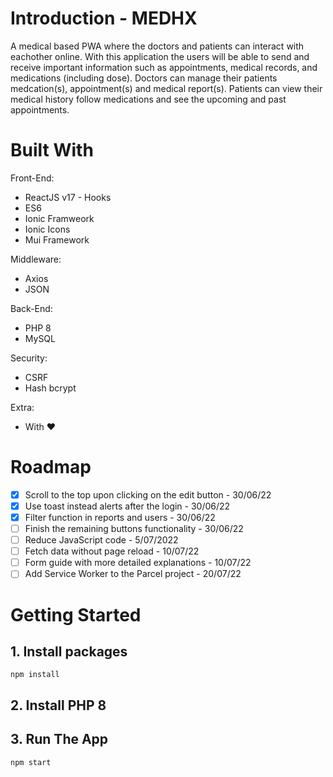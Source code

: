 # Introduction - MEDHX

A medical based PWA where the doctors and patients can interact with eachother online. With this application the users will be able to send and receive important information such as appointments, medical records, and medications (including dose). 
Doctors can manage their patients medcation(s), appointment(s) and medical report(s). 
Patients can view their medical history follow medications and see the upcoming and past appointments.

# Built With

Front-End:
* ReactJS v17 - Hooks
* ES6
* Ionic Framweork
* Ionic Icons
* Mui Framework

Middleware:
* Axios
* JSON

Back-End:
* PHP 8
* MySQL

Security:
* CSRF
* Hash bcrypt

Extra:
* With ❤️

# Roadmap

- [x] Scroll to the top upon clicking on the edit button - 30/06/22
- [x] Use toast instead alerts after the login - 30/06/22
- [x] Filter function in reports and users - 30/06/22
- [ ] Finish the remaining buttons functionality - 30/06/22
- [ ] Reduce JavaScript code - 5/07/2022
- [ ] Fetch data without page reload - 10/07/22
- [ ] Form guide with more detailed explanations - 10/07/22
- [ ] Add Service Worker to the Parcel project - 20/07/22

# Getting Started

## 1. Install packages

```
npm install
```

<!--## 4. Import database

- Import medhx_exported.sql file into the database using medhx database:

- Create a user `admin` with password `admin` that has access to the `medhx` table via `localhost`-->

## 2. Install PHP 8

## 3. Run The App

```
npm start
```

<!--
# Getting Started with Create React App

This project was bootstrapped with [Create React App](https://github.com/facebook/create-react-app).

## Available Scripts

In the project directory, you can run:

### `npm start`

Runs the app in the development mode.\
Open [http://localhost:3000](http://localhost:3000) to view it in your browser.

The page will reload when you make changes.\
You may also see any lint errors in the console.

### `npm test`

Launches the test runner in the interactive watch mode.\
See the section about [running tests](https://facebook.github.io/create-react-app/docs/running-tests) for more information.

### `npm run build`

Builds the app for production to the `build` folder.\
It correctly bundles React in production mode and optimizes the build for the best performance.

The build is minified and the filenames include the hashes.\
Your app is ready to be deployed!

See the section about [deployment](https://facebook.github.io/create-react-app/docs/deployment) for more information.

### `npm run eject`

**Note: this is a one-way operation. Once you `eject`, you can't go back!**

If you aren't satisfied with the build tool and configuration choices, you can `eject` at any time. This command will remove the single build dependency from your project.

Instead, it will copy all the configuration files and the transitive dependencies (webpack, Babel, ESLint, etc) right into your project so you have full control over them. All of the commands except `eject` will still work, but they will point to the copied scripts so you can tweak them. At this point you're on your own.

You don't have to ever use `eject`. The curated feature set is suitable for small and middle deployments, and you shouldn't feel obligated to use this feature. However we understand that this tool wouldn't be useful if you couldn't customize it when you are ready for it.

## Learn More

You can learn more in the [Create React App documentation](https://facebook.github.io/create-react-app/docs/getting-started).

To learn React, check out the [React documentation](https://reactjs.org/).

### Code Splitting

This section has moved here: [https://facebook.github.io/create-react-app/docs/code-splitting](https://facebook.github.io/create-react-app/docs/code-splitting)

### Analyzing the Bundle Size

This section has moved here: [https://facebook.github.io/create-react-app/docs/analyzing-the-bundle-size](https://facebook.github.io/create-react-app/docs/analyzing-the-bundle-size)

### Making a Progressive Web App

This section has moved here: [https://facebook.github.io/create-react-app/docs/making-a-progressive-web-app](https://facebook.github.io/create-react-app/docs/making-a-progressive-web-app)

### Advanced Configuration

This section has moved here: [https://facebook.github.io/create-react-app/docs/advanced-configuration](https://facebook.github.io/create-react-app/docs/advanced-configuration)

### Deployment

This section has moved here: [https://facebook.github.io/create-react-app/docs/deployment](https://facebook.github.io/create-react-app/docs/deployment)

### `npm run build` fails to minify

This section has moved here: [https://facebook.github.io/create-react-app/docs/troubleshooting#npm-run-build-fails-to-minify](https://facebook.github.io/create-react-app/docs/troubleshooting#npm-run-build-fails-to-minify)
-->